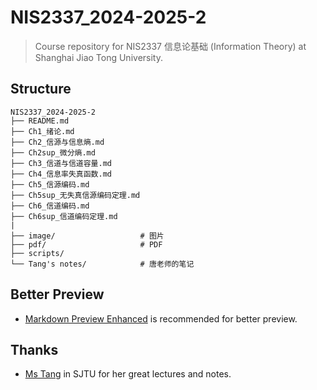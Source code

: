 # NIS2337_2024-2025-2

> Course repository for NIS2337 信息论基础 (Information Theory) at Shanghai Jiao Tong University.

## Structure
```
NIS2337_2024-2025-2
├── README.md
├── Ch1_绪论.md
├── Ch2_信源与信息熵.md
├── Ch2sup_微分熵.md
├── Ch3_信道与信道容量.md
├── Ch4_信息率失真函数.md
├── Ch5_信源编码.md
├── Ch5sup_无失真信源编码定理.md
├── Ch6_信道编码.md
├── Ch6sup_信道编码定理.md
|
├── image/                   # 图片
├── pdf/                     # PDF
├── scripts/
└── Tang's notes/            # 唐老师的笔记
```

## Better Preview
- [Markdown Preview Enhanced](https://shd101wyy.github.io/markdown-preview-enhanced/#/zh-cn/) is recommended for better preview.

## Thanks
- [Ms Tang](mailto:junhuatang@sjtu.edu.cn) in SJTU for her great lectures and notes.